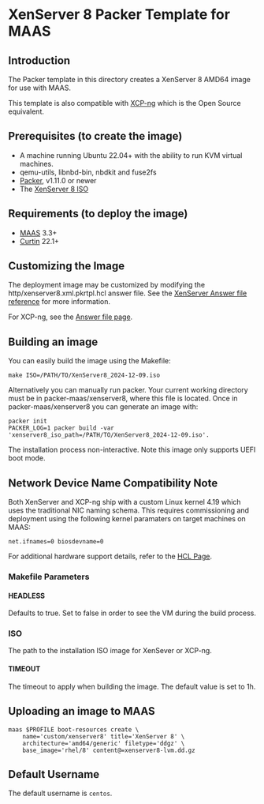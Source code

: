 # XenServer 8 Packer Template for MAAS

## Introduction

The Packer template in this directory creates a XenServer 8 AMD64 image for use with MAAS.

This template is also compatible with [XCP-ng](https://xcp-ng.org/) which is the Open Source equivalent.

## Prerequisites (to create the image)

* A machine running Ubuntu 22.04+ with the ability to run KVM virtual machines.
* qemu-utils, libnbd-bin, nbdkit and fuse2fs
* [Packer](https://www.packer.io/intro/getting-started/install.html), v1.11.0 or newer
* The [XenServer 8 ISO](https://www.xenserver.com/downloads)

## Requirements (to deploy the image)

* [MAAS](https://maas.io) 3.3+
* [Curtin](https://launchpad.net/curtin) 22.1+

## Customizing the Image

The deployment image may be customized by modifying the http/xenserver8.xml.pkrtpl.hcl answer file. 
See the [XenServer Answer file reference](https://docs.xenserver.com/en-us/xenserver/8/install/advanced-install#create-an-answer-file-for-unattended-installation) for more information.

For XCP-ng, see the [Answer file page](https://docs.xcp-ng.org/appendix/answerfile/).

## Building an image

You can easily build the image using the Makefile:

```shell
make ISO=/PATH/TO/XenServer8_2024-12-09.iso
```

Alternatively you can manually run packer. Your current working directory must
be in packer-maas/xenserver8, where this file is located. Once in packer-maas/xenserver8
you can generate an image with:

```shell
packer init
PACKER_LOG=1 packer build -var 'xenserver8_iso_path=/PATH/TO/XenServer8_2024-12-09.iso'.
```

The installation process non-interactive. Note this image only supports UEFI boot mode.

## Network Device Name Compatibility Note

Both XenServer and XCP-ng ship with a custom Linux kernel 4.19 which uses the traditional
NIC naming schema. This requires commissioning and deployment using the following 
kernel paramaters on target machines on MAAS:

```
net.ifnames=0 biosdevname=0
```

For additional hardware support details, refer to the [HCL Page](https://hcl.xenserver.com/).

### Makefile Parameters

#### HEADLESS

Defaults to true. Set to false in order to see the VM during the build process.

### ISO

The path to the installation ISO image for XenSever or XCP-ng.

#### TIMEOUT

The timeout to apply when building the image. The default value is set to 1h.

## Uploading an image to MAAS

```shell
maas $PROFILE boot-resources create \
    name='custom/xenserver8' title='XenServer 8' \
    architecture='amd64/generic' filetype='ddgz' \
    base_image='rhel/8' content@=xenserver8-lvm.dd.gz
```

## Default Username

The default username is ```centos```.
